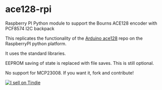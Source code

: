 # ace128-rpi
Raspberry PI Python module to support the Bourns ACE128 encoder with PCF8574 I2C backpack

This replicates the functionality of the [Arduino ace128](https://github.com/arielnh56) repo on the RaspberryPI python platform.

It uses the standard libraries. 

EEPROM saving of state is replaced with file saves. This is still optional.

No support for MCP23008. If you want it, fork and contribute!

[![I sell on Tindie][2]][1]

  [1]: https://www.tindie.com/stores/arielnh56/?ref=offsite_badges&utm_source=sellers_arielnh56&utm_medium=badges&utm_campaign=badge_large
  [2]: https://d2ss6ovg47m0r5.cloudfront.net/badges/tindie-larges.png (I sell on Tindie)
